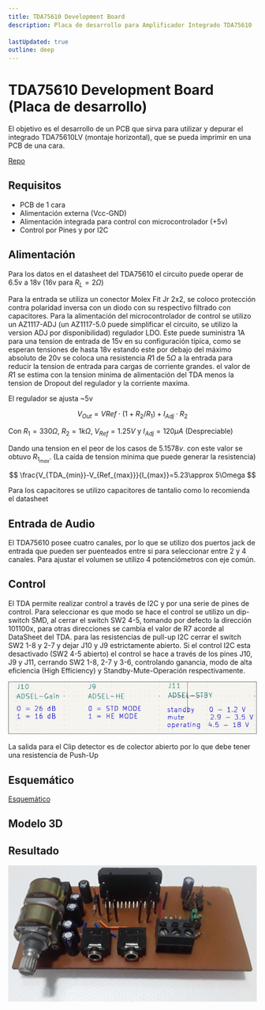 ```yaml
---
title: TDA75610 Development Board
description: Placa de desarrollo para Amplificador Integrado TDA75610

lastUpdated: true
outline: deep
---
```


# TDA75610 Development Board (Placa de desarrollo)

El objetivo es el desarrollo de un PCB que sirva para utilizar y depurar el integrado TDA75610LV (montaje horizontal), que se pueda imprimir en una PCB de una cara.

[Repo](https://github.com/jackestar/TDA75610)

## Requisitos

* PCB de 1 cara
* Alimentación externa (Vcc-GND)
* Alimentación integrada para control con microcontrolador (+5v)
* Control por Pines y por I2C

## Alimentación

Para los datos en el datasheet del TDA75610 el circuito puede operar de 6.5v a 18v (16v para $R_L=2\Omega$)

Para la entrada se utiliza un conector Molex Fit Jr 2x2, se coloco protección contra polaridad inversa con un diodo con su respectivo filtrado con capacitores. Para la alimentación del microcontrolador de control se utilizo un AZ1117-ADJ (un AZ1117-5.0 puede simplificar el circuito, se utilizo la version ADJ por disponibilidad) regulador LDO. Este puede suministra 1A para una tension de entrada de 15v en su configuración típica, como se esperan tensiones de hasta 18v estando este por debajo del máximo absoluto de 20v se coloca una resistencia $R1$ de $5\Omega$ a la entrada para reducir la tension de entrada para cargas de corriente grandes. el valor de $R1$ se estima con la tension minima de alimentación del TDA menos la tension de Dropout del regulador y la corriente maxima.

El regulador se ajusta ~5v

$$
V_{Out}=V{Ref}\cdot(1+R_2/R_1)+I_{Adj}\cdot R_2
$$

Con $R_1=330\Omega$, $R_2=1k\Omega$, $V_{Ref}=1.25V$ y $I_{Adj}=120\mu A$ (Despreciable)

Dando una tension en el peor de los casos de $5.1578v$. con este valor se obtuvo $R_{1_{max}}$. (La caída de tension minima que puede generar la resistencia)

$$
\frac{V_{TDA_{min}}-V_{Ref_{max}}}{I_{max}}=5.23\approx 5\Omega
$$

Para los capacitores se utilizo capacitores de tantalio como lo recomienda el datasheet

## Entrada de Audio

El TDA75610 posee cuatro canales, por lo que se utilizo dos puertos jack de entrada que pueden ser puenteados entre si para seleccionar entre 2 y 4 canales. Para ajustar el volumen se utilizo 4 potenciómetros con eje común.

## Control

El TDA permite realizar control a través de I2C y por una serie de pines de control. Para seleccionar es que modo se hace el control se utilizo un dip-switch SMD, al cerrar el switch SW2 4-5, tomando por defecto la dirección 101100x, para otras direcciones se cambia el valor de R7 acorde al DataSheet del TDA. para las resistencias de pull-up I2C cerrar el switch SW2 1-8 y 2-7 y dejar J10 y J9 estrictamente abierto. Si el control I2C esta desactivado (SW2 4-5 abierto) el control se hace a través de los pines J10, J9 y J11, cerrando SW2 1-8, 2-7 y 3-6, controlando ganancia, modo de alta eficiencia (High Efficiency) y Standby-Mute-Operación respectivamente.

![Configuración](img/TDA75610-Config.png)

La salida para el Clip detector es de colector abierto por lo que debe tener una resistencia de Push-Up

## Esquemático

[Esquemático](https://drive.google.com/file/d/1zOZ_QLpb7rlT-NX607TR__lV9A5XwjoH/view)

## Modelo 3D

<script setup>
import previewImg from './img/TDA75610.png'
</script>

<ClientOnly>
  <Viewer3D modelUrl="models/TDA75610.glb" :previewImg="previewImg" />
</ClientOnly>

## Resultado

![Montage](img/TDA75610-Montage.jpg)